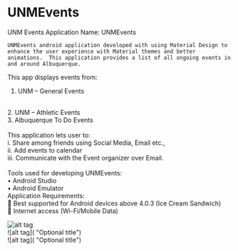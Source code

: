 # UNMEvents
UNM Events
Application Name: UNMEvents



	UNMEvents android application developed with using Material Design to enhance the user experience with Material themes and better animations.  This application provides a list of all ongoing events in and around Albuquerque. 

This app displays events from:
<br>
1.	UNM – General Events
<br>
2.	UNM – Athletic Events
<br>
3.	Albuquerque To Do Events
<br>
<br>
This application lets user to:
<br>
i.	Share among friends using Social Media, Email etc.,
<br>
ii.	Add events to calendar
<br>
iii.	Communicate with the Event organizer over Email.
<br>
<br>
 Tools used for developing UNMEvents:
<br>
•	Android Studio
<br>
•	Android Emulator
<br>
Application Requirements:
<br>
	Best supported for Android devices above 4.0.3 (Ice Cream Sandwich)
<br>
	Internet access (Wi-Fi/Mobile Data)


![alt tag]( "First") &nbsp;
<br>
![alt tag]( "Optional title") &nbsp;
<br>
![alt tag]( "Optional title") &nbsp;
 
